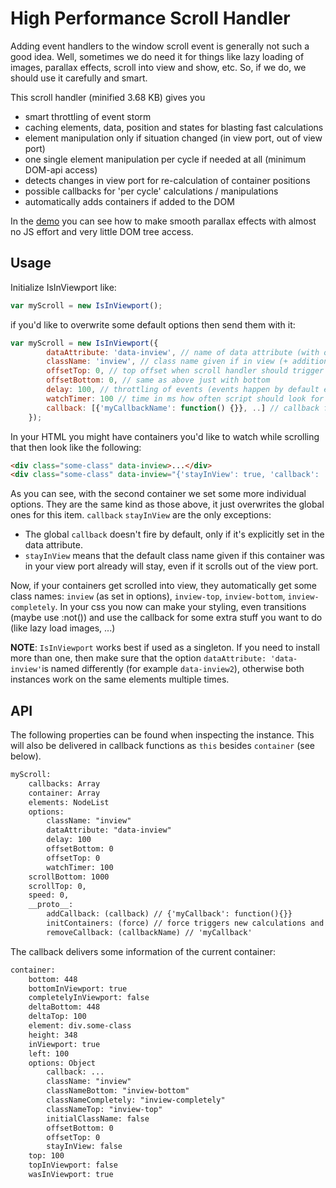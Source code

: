 # High Performance Scroll Handler

Adding event handlers to the window scroll event is generally not such a good idea. Well, sometimes we do need it for things like lazy loading of images, parallax effects, scroll into view and show, etc. So, if we do, we should use it carefully and smart.

This scroll handler (minified 3.68 KB) gives you
 - smart throttling of event storm
 - caching elements, data, position and states for blasting fast calculations
 - element manipulation only if situation changed (in view port, out of view port)
 - one single element manipulation per cycle if needed at all (minimum DOM-api access)
 - detects changes in view port for re-calculation of container positions
 - possible callbacks for 'per cycle' calculations / manipulations
 - automatically adds containers if added to the DOM

In the [demo](http://dematte.at/scrollHandler) you can see how to make smooth parallax effects with almost no JS effort and very little DOM tree access.

## Usage

Initialize IsInViewport like:
```javascript
var myScroll = new IsInViewport();
```

if you'd like to overwrite some default options then send them with it:
```javascript
var myScroll = new IsInViewport({
        dataAttribute: 'data-inview', // name of data attribute (with options)
        className: 'inview', // class name given if in view (+ additional)
        offsetTop: 0, // top offset when scroll handler should trigger (negative possible)
        offsetBottom: 0, // same as above just with bottom
        delay: 100, // throttling of events (events happen by default every ~16ms)
        watchTimer: 100 // time in ms how often script should look for DOM change (0 = disabled)
        callback: [{'myCallbackName': function() {}}, ..] // callback for every cycle; default is none (only provision)
    });
```

In your HTML you might have containers you'd like to watch while scrolling that then look like the following:
```HTML
<div class="some-class" data-inview>...</div>
<div class="some-class" data-inview="{'stayInView': true, 'callback': 'paralaxCallback'}">...</div>
```

As you can see, with the second container we set some more individual options. They are the same kind as those above, it just overwrites the global ones for this item. ```callback``` ```stayInView``` are the only exceptions:
 * The global ```callback``` doesn't fire by default, only if it's explicitly set in the data attribute.
 * ```stayInView``` means that the default class name given if this container was in your view port already will stay, even if it scrolls out of the view port.

Now, if your containers get scrolled into view, they automatically get some class names: ```inview``` (as set in options), ```inview-top```, ```inview-bottom```, ```inview-completely```. In your css you now can make your styling, even transitions (maybe use :not()) and use the callback for some extra stuff you want to do (like lazy load images, ...)

**NOTE**: ```IsInViewport``` works best if used as a singleton. If you need to install more than one, then make sure that the option ```dataAttribute: 'data-inview'```is named differently (for example ```data-inview2```), otherwise both instances work on the same elements multiple times.

## API

The following properties can be found when inspecting the instance. This will also be delivered in callback functions as ```this``` besides ```container``` (see below).
```HTML
myScroll:
    callbacks: Array
    container: Array
    elements: NodeList
    options: 
        className: "inview"
        dataAttribute: "data-inview"
        delay: 100
        offsetBottom: 0
        offsetTop: 0
        watchTimer: 100
    scrollBottom: 1000
    scrollTop: 0,
    speed: 0,
    __proto__:
        addCallback: (callback) // {'myCallback': function(){}}
        initContainers: (force) // force triggers new calculations and new collection
        removeCallback: (callbackName) // 'myCallback'
```

The callback delivers some information of the current container:
```HTML
container:
    bottom: 448
    bottomInViewport: true
    completelyInViewport: false
    deltaBottom: 448
    deltaTop: 100
    element: div.some-class
    height: 348
    inViewport: true
    left: 100
    options: Object
        callback: ...
        className: "inview"
        classNameBottom: "inview-bottom"
        classNameCompletely: "inview-completely"
        classNameTop: "inview-top"
        initialClassName: false
        offsetBottom: 0
        offsetTop: 0
        stayInView: false
    top: 100
    topInViewport: false
    wasInViewport: true
```
